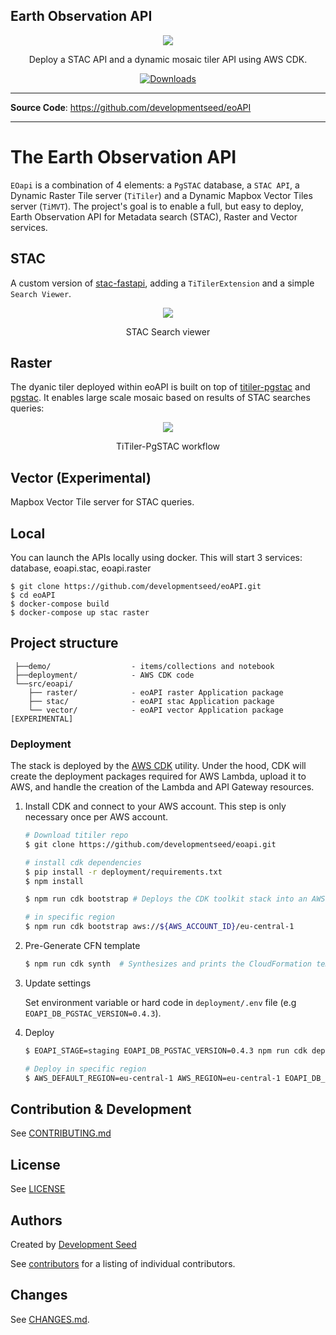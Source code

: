 ## Earth Observation API

<p align="center">
  <img src="https://user-images.githubusercontent.com/10407788/129632832-fe6f7d80-4d87-463a-b0cc-305423a8489e.png"/>
  <p align="center">Deploy a STAC API and a dynamic mosaic tiler API using AWS CDK.</p>
</p>

<p align="center">
  <!-- <a href="https://github.com/developmentseed/eoAPI/actions?query=workflow%3ACI" target="_blank">
      <img src="https://github.com/developmentseed/eoAPI/workflows/CI/badge.svg" alt="Test">
  </a> -->
  <a href="https://github.com/developmentseed/eoAPI/blob/master/LICENSE" target="_blank">
      <img src="https://img.shields.io/github/license/developmentseed/titiler.svg" alt="Downloads">
  </a>
</p>

---

**Source Code**: <a href="https://github.com/developmentseed/eoAPI" target="_blank">https://github.com/developmentseed/eoAPI</a>

---

# The Earth Observation API

`EOapi` is a combination of 4 elements: a `PgSTAC` database, a `STAC API`, a Dynamic Raster Tile server (`TiTiler`) and a Dynamic Mapbox Vector Tiles server (`TiMVT`). The project's goal is to enable a full, but easy to deploy, Earth Observation API for Metadata search (STAC), Raster and Vector services.

## STAC

A custom version of [stac-fastapi](https://github.com/stac-utils/stac-fastapi), adding a `TiTilerExtension` and a simple `Search Viewer`.

<p align="center">
  <img src="https://user-images.githubusercontent.com/10407788/146790933-e439893c-ef2e-4d78-a372-f2f18694836c.png"/>
  <p align="center">STAC Search viewer</p>
</p>


## Raster

The dyanic tiler deployed within eoAPI is built on top of [titiler-pgstac](https://github.com/stac-utils/titiler-pgstac) and [pgstac](https://github.com/stac-utils/pgstac). It enables large scale mosaic based on results of STAC searches queries:

<p align="center">
  <img src="https://user-images.githubusercontent.com/10407788/129632282-f71e9f45-264c-4882-af28-7062c4e56f25.png"/>
  <p align="center">TiTiler-PgSTAC workflow</p>
</p>

## Vector (Experimental)

Mapbox Vector Tile server for STAC queries.

## Local

You can launch the APIs locally using docker. This will start 3 services: database, eoapi.stac, eoapi.raster
```
$ git clone https://github.com/developmentseed/eoAPI.git
$ cd eoAPI
$ docker-compose build
$ docker-compose up stac raster
```

## Project structure

```
 ├──demo/                  - items/collections and notebook
 ├──deployment/            - AWS CDK code
 └──src/eoapi/
    ├── raster/            - eoAPI raster Application package
    ├── stac/              - eoAPI stac Application package
    └── vector/            - eoAPI vector Application package [EXPERIMENTAL]
```


### Deployment

The stack is deployed by the [AWS CDK](https://aws.amazon.com/cdk/) utility. Under the hood, CDK will create the deployment packages required for AWS Lambda, upload it to AWS, and handle the creation of the Lambda and API Gateway resources.

1. Install CDK and connect to your AWS account. This step is only necessary once per AWS account.

    ```bash
    # Download titiler repo
    $ git clone https://github.com/developmentseed/eoapi.git

    # install cdk dependencies
    $ pip install -r deployment/requirements.txt
    $ npm install

    $ npm run cdk bootstrap # Deploys the CDK toolkit stack into an AWS environment

    # in specific region
    $ npm run cdk bootstrap aws://${AWS_ACCOUNT_ID}/eu-central-1
    ```

2. Pre-Generate CFN template

    ```bash
    $ npm run cdk synth  # Synthesizes and prints the CloudFormation template for this stack
    ```

3. Update settings

    Set environment variable or hard code in `deployment/.env` file (e.g `EOAPI_DB_PGSTAC_VERSION=0.4.3`).

4. Deploy

    ```bash
    $ EOAPI_STAGE=staging EOAPI_DB_PGSTAC_VERSION=0.4.3 npm run cdk deploy eoapi-staging --profile {my-aws-profile}

    # Deploy in specific region
    $ AWS_DEFAULT_REGION=eu-central-1 AWS_REGION=eu-central-1 EOAPI_DB_PGSTAC_VERSION=0.4.3 npm run cdk deploy eoapi-production --profile {my-aws-profile}
    ```


## Contribution & Development

See [CONTRIBUTING.md](https://github.com/developmentseed/eoAPI/blob/master/CONTRIBUTING.md)

## License

See [LICENSE](https://github.com/developmentseed/eoAPI/blob/master/LICENSE)

## Authors

Created by [Development Seed](<http://developmentseed.org>)

See [contributors](https://github.com/developmentseed/eoAPI/graphs/contributors) for a listing of individual contributors.

## Changes

See [CHANGES.md](https://github.com/developmentseed/eoAPI/blob/master/CHANGES.md).
